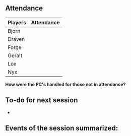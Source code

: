 ## Attendance

| Players | Attendance |
| ------- | ---------- |
| Bjorn   |            |
| Draven  |            |
| Forge   |            |
| Geralt  |            |
| Lox     |            |
| Nyx     |            |
**How were the PC's handled for those not in attendance?**


## To-do for next session
* 

## Events of the session summarized: